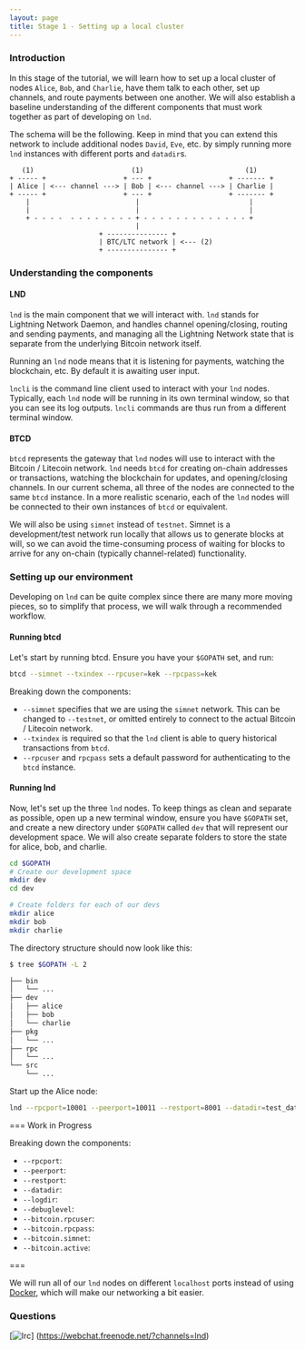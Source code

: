```yaml
---
layout: page
title: Stage 1 - Setting up a local cluster
---
```


### Introduction

In this stage of the tutorial, we will learn how to set up a local cluster of
nodes `Alice`, `Bob`, and `Charlie`, have them talk to each other, set up
channels, and route payments between one another. We will also establish a
baseline understanding of the different components that must work together as
part of developing on `lnd`.

The schema will be the following. Keep in mind that you can extend this network to include additional nodes `David`, `Eve`, etc. by simply running more `lnd` instances with different ports and `datadir`s.

[//]: # (TODO Max: Replace this with an actual image)
```
   (1)                        (1)                         (1)
+ ----- +                   + --- +                   + ------- +
| Alice | <--- channel ---> | Bob | <--- channel ---> | Charlie |    
+ ----- +                   + --- +                   + ------- +        
    |                          |                           |           
    |                          |                           |
    + - - - -  - - - - - - - - + - - - - - - - - - - - - - +            
                               |
                      + --------------- +
                      | BTC/LTC network | <--- (2)
                      + --------------- +        
```

### Understanding the components

#### LND

`lnd` is the main component that we will interact with. `lnd` stands for
Lightning Network Daemon, and handles channel opening/closing, routing and
sending payments, and managing all the Lightning Network state that is separate
from the underlying Bitcoin network itself.

Running an `lnd` node means that it is listening for payments, watching the
blockchain, etc. By default it is awaiting user input.

`lncli` is the command line client used to interact with your `lnd` nodes. Typically, each `lnd` node will be running in its own terminal window, so that you can see its log outputs. `lncli` commands are thus run from a different terminal window.

#### BTCD

`btcd` represents the gateway that `lnd` nodes will use to interact with the
Bitcoin / Litecoin network. `lnd` needs `btcd` for creating on-chain addresses
or transactions, watching the blockchain for updates, and opening/closing
channels. In our current schema, all three of the nodes are connected to the
same `btcd` instance. In a more realistic scenario, each of the `lnd` nodes
will be connected to their own instances of `btcd` or equivalent.

We will also be using `simnet` instead of `testnet`. Simnet is a
development/test network run locally that allows us to generate blocks at will,
so we can avoid the time-consuming process of waiting for blocks to arrive for
any on-chain (typically channel-related) functionality.

### Setting up our environment

Developing on `lnd` can be quite complex since there are many more moving
pieces, so to simplify that process, we will walk through a recommended
workflow.

#### Running btcd

Let's start by running btcd. Ensure you have your `$GOPATH` set, and run:
```bash
btcd --simnet --txindex --rpcuser=kek --rpcpass=kek
```

Breaking down the components:
  * `--simnet` specifies that we are using the `simnet` network. This can be
    changed to `--testnet`, or omitted entirely to connect to the actual Bitcoin
    / Litecoin network.
  * `--txindex` is required so that the `lnd` client is able to query
    historical transactions from `btcd`.
  * `--rpcuser` and `rpcpass` sets a default password for authenticating to the
    `btcd` instance.

#### Running lnd

Now, let's set up the three `lnd` nodes. To keep things as clean and separate as possible, open up a new terminal window, ensure you have `$GOPATH` set, and create a new directory under `$GOPATH` called `dev` that will represent our development space. We will also create separate folders to store the state for alice, bob, and charlie.
```bash
cd $GOPATH
# Create our development space
mkdir dev
cd dev

# Create folders for each of our devs
mkdir alice
mkdir bob
mkdir charlie
```

The directory structure should now look like this:
```bash
$ tree $GOPATH -L 2

├── bin
│   └── ...
├── dev
│   ├── alice
│   ├── bob
│   └── charlie
├── pkg
│   └── ...
├── rpc
│   └── ...
└── src
    └── ...
```

Start up the Alice node:
```bash
lnd --rpcport=10001 --peerport=10011 --restport=8001 --datadir=test_data --logdir=test_log --debuglevel=info --bitcoin.rpcuser=kek --bitcoin.rpcpass=kek --bitcoin.simnet --bitcoin.active
```

=== Work in Progress

Breaking down the components:
  * `--rpcport`:
  * `--peerport`:
  * `--restport`:
  * `--datadir`:
  * `--logdir`:
  * `--debuglevel`:
  * `--bitcoin.rpcuser`:
  * `--bitcoin.rpcpass`:
  * `--bitcoin.simnet`:
  * `--bitcoin.active`:

[//]: # (TODO Max: Make some remark that you always need to run from the same directory)

===

We will run all of our `lnd` nodes on different `localhost` ports instead of
using [Docker](/docker-guide/), which will make our networking a bit easier.

### Questions
[![Irc](https://img.shields.io/badge/chat-on%20freenode-brightgreen.svg)]
(https://webchat.freenode.net/?channels=lnd)
